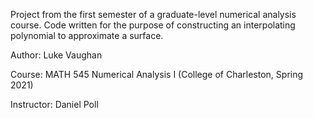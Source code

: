 Project from the first semester of a graduate-level numerical analysis course. Code written for the purpose of constructing an interpolating polynomial to approximate a surface.

Author: Luke Vaughan

Course: MATH 545 Numerical Analysis I (College of Charleston, Spring 2021)

Instructor: Daniel Poll
